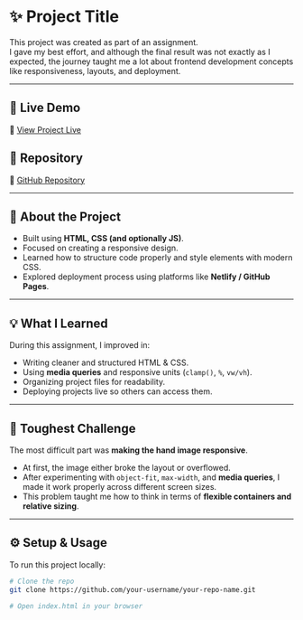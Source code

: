 # ✨ Project Title

This project was created as part of an assignment.  
I gave my best effort, and although the final result was not exactly as I expected, the journey taught me a lot about frontend development concepts like responsiveness, layouts, and deployment.  

---

## 🚀 Live Demo  
🔗 [View Project Live](https://your-live-link-here.netlify.app/)  

## 📂 Repository  
🔗 [GitHub Repository](https://github.com/your-username/your-repo-name)  

---

## 📖 About the Project  
- Built using **HTML, CSS (and optionally JS)**.  
- Focused on creating a responsive design.  
- Learned how to structure code properly and style elements with modern CSS.  
- Explored deployment process using platforms like **Netlify / GitHub Pages**.  

---

## 💡 What I Learned  
During this assignment, I improved in:  
- Writing cleaner and structured HTML & CSS.  
- Using **media queries** and responsive units (`clamp()`, `%`, `vw/vh`).  
- Organizing project files for readability.  
- Deploying projects live so others can access them.  

---

## 🎯 Toughest Challenge  
The most difficult part was **making the hand image responsive**.  
- At first, the image either broke the layout or overflowed.  
- After experimenting with `object-fit`, `max-width`, and **media queries**, I made it work properly across different screen sizes.  
- This problem taught me how to think in terms of **flexible containers and relative sizing**.  

---

## ⚙️ Setup & Usage  
To run this project locally:  

```bash
# Clone the repo
git clone https://github.com/your-username/your-repo-name.git

# Open index.html in your browser

